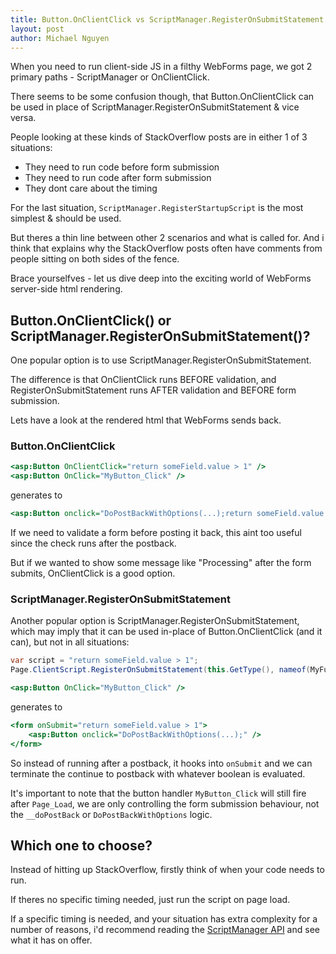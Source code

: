 ```yaml
---
title: Button.OnClientClick vs ScriptManager.RegisterOnSubmitStatement
layout: post
author: Michael Nguyen
---
```

When you need to run client-side JS in a filthy WebForms page, we got 2 primary paths - ScriptManager or OnClientClick.

There seems to be some confusion though, that Button.OnClientClick can be used in place of ScriptManager.RegisterOnSubmitStatement & vice versa.

People looking at these kinds of StackOverflow posts are in either 1 of 3 situations:
* They need to run code before form submission
* They need to run code after form submission
* They dont care about the timing

For the last situation, `ScriptManager.RegisterStartupScript` is the most simplest & should be used.

But theres a thin line between other 2 scenarios and what is called for. And i think that explains why the StackOverflow posts often have comments from people sitting on both sides of the fence.

Brace yourselfves - let us dive deep into the exciting world of WebForms server-side html rendering.

## Button.OnClientClick() or ScriptManager.RegisterOnSubmitStatement()?
One popular option is to use ScriptManager.RegisterOnSubmitStatement.

The difference is that OnClientClick runs BEFORE validation, and RegisterOnSubmitStatement runs AFTER validation and BEFORE form submission.

Lets have a look at the rendered html that WebForms sends back.

### Button.OnClientClick
```asp
<asp:Button OnClientClick="return someField.value > 1" />
<asp:Button OnClick="MyButton_Click" />
```

generates to

```asp
<asp:Button onclick="DoPostBackWithOptions(...);return someField.value > 1" />
```

If we need to validate a form before posting it back, this aint too useful since the check runs after the postback.

But if we wanted to show some message like "Processing" after the form submits, OnClientClick is a good option.

### ScriptManager.RegisterOnSubmitStatement
Another popular option is ScriptManager.RegisterOnSubmitStatement, which may imply that it can be used in-place of Button.OnClientClick (and it can), but not in all situations:

```csharp
var script = "return someField.value > 1";
Page.ClientScript.RegisterOnSubmitStatement(this.GetType(), nameof(MyFunction), script);
```

```asp
<asp:Button OnClick="MyButton_Click" />
```

generates to

```asp
<form onSubmit="return someField.value > 1">
	<asp:Button onclick="DoPostBackWithOptions(...);" />
</form>
```

So instead of running after a postback, it hooks into `onSubmit` and we can terminate the continue to postback with whatever boolean is evaluated.

It's important to note that the button handler `MyButton_Click` will still fire after `Page_Load`, we are only controlling the form submission behaviour, not the `__doPostBack` or `DoPostBackWithOptions` logic.

## Which one to choose?
Instead of hitting up StackOverflow, firstly think of when your code needs to run.

If theres no specific timing needed, just run the script on page load.

If a specific timing is needed, and your situation has extra complexity for a number of reasons, i'd recommend reading the [ScriptManager API](https://docs.microsoft.com/en-us/dotnet/api/system.web.ui.scriptmanager?view=netframework-4.8) and see what it has on offer.